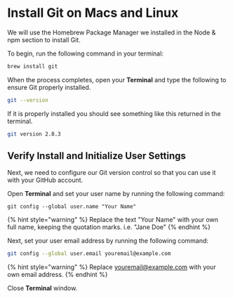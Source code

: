 # Install Git on Macs and Linux

We will use the Homebrew Package Manager we installed in the Node & npm section to install Git. 

To begin, run the following command in your terminal:

```bash
brew install git
```


When the process completes, open your **Terminal** and type the following to ensure Git properly installed.


```bash
git --version
```


If it is properly installed you should see something like this returned in the terminal.

```bash
git version 2.8.3
```

## Verify Install and Initialize User Settings 

Next, we need to configure our Git version control so that you can use it with your GitHub account.

Open **Terminal** and set your user name by running the following command:

```text
git config --global user.name "Your Name"
```

{% hint style="warning" %}
Replace the text "Your Name" with your own full name, keeping the quotation marks. i.e. "Jane Doe"
{% endhint %}

Next, set your user email address by running the following command:

```bash
git config --global user.email youremail@example.com 
```

{% hint style="warning" %}
Replace youremail@example.com with your own email address.
{% endhint %}

Close **Terminal** window.
